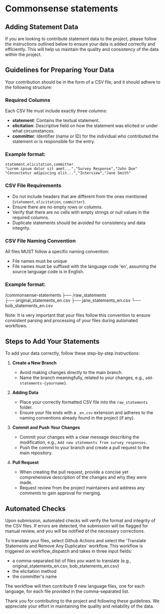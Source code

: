 # Commonsense statements

## Adding Statement Data

If you are looking to contribute statement data to the project, please follow the instructions outlined below to ensure your data is added correctly and efficiently. This will help us maintain the quality and consistency of the data within the project.

## Guidelines for Preparing Your Data

Your contribution should be in the form of a CSV file, and it should adhere to the following structure:

### Required Columns

Each CSV file must include exactly three columns:
- **statement**: Contains the textual statement.
- **elicitation**: Descriptive field on how the statement was elicited or under what circumstances.
- **committer**: Identifier (name or ID) for the individual who contributed the statement or is responsible for the entry.

### Example format:

```plaintext
statement,elicitation,committer
"Lorem ipsum dolor sit amet...","Survey Response","John Doe"
"Consectetur adipiscing elit...","Interview","Jane Smith"
```

### CSV File Requirements
- Do not include headers that are different from the ones mentioned (`statement`, `elicitation`, `committer`).
- Ensure there are no empty rows or columns.
- Verify that there are no cells with empty strings or null values in the required columns.
- Duplicate statements should be avoided for consistency and data integrity.

### CSV File Naming Convention

All files MUST follow a specific naming convention:
- File names must be unique
- File names must be suffixed with the language code 'en', assuming the source language code is in English. 

### Example format:

/commonsense-statements
├── /raw_statements                   
      ├── original_statements_en.csv
      ├── jane_statements_en.csv
      └── bob_statements_en.csv

Note: It is very important that your files follow this convention to ensure consistent parsing and processing of your files during automated workflows.

## Steps to Add Your Statements

To add your data correctly, follow these step-by-step instructions:

1. **Create a New Branch**
   - Avoid making changes directly to the main branch.
   - Name the branch meaningfully, related to your changes, e.g., `add-statements-{yourname}`.

2. **Adding Data**
   - Place your correctly formatted CSV file into the `raw_statements` folder.
   - Ensure your file ends with a `_en.csv` extension and adheres to the naming conventions already found in the project (if any).

3. **Commit and Push Your Changes**
   - Commit your changes with a clear message describing the modification, e.g., `Add new statements from survey responses`.
   - Push the commit to your branch and create a pull request to the main repository.

4. **Pull Request**
   - When creating the pull request, provide a concise yet comprehensive description of the changes and why they were made.
   - Request review from the project maintainers and address any comments to gain approval for merging.

## Automated Checks
Upon submission, automated checks will verify the format and integrity of the CSV files. If errors are detected, the submission will be flagged for manual review, and you will be notified of the necessary corrections.

To translate your files, select Github Actions and select the 'Translate Statements and Remove Any Duplicates' workflow. This workflow is triggered on workflow_dispatch and takes in three input fields: 
   - a comma-separated list of files you want to translate (e.g., original_statements_en.csv, bob_statements_en.csv)
   - the elicitation method
   - the committer's name

The workflow will then contribute 9 new language files, one for each language, for each file provided in the comma-separated list. 

Thank you for contributing to the project and following these guidelines. We appreciate your effort in maintaining the quality and reliability of the data.
